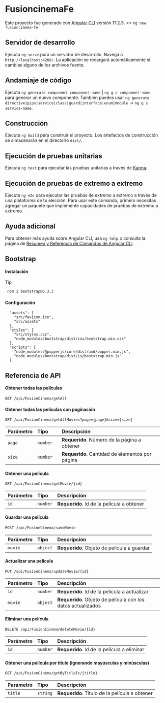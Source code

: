 # FusioncinemaFe

Este proyecto fue generado con [Angular CLI](https://github.com/angular/angular-cli) versión 17.2.3. <> `ng new fusioncinema-fe`

## Servidor de desarrollo

Ejecuta `ng serve` para un servidor de desarrollo. Navega a `http://localhost:4200/`. La aplicación se recargará automáticamente si cambias alguno de los archivos fuente.

## Andamiaje de código

Ejecuta `ng generate component component-name` | `ng g c component-name` para generar un nuevo componente. También puedes usar `ng generate directive|pipe|service|class|guard|interface|enum|module` → `ng g s service-name`.

## Construcción

Ejecuta `ng build` para construir el proyecto. Los artefactos de construcción se almacenarán en el directorio `dist/`.

## Ejecución de pruebas unitarias

Ejecuta `ng test` para ejecutar las pruebas unitarias a través de [Karma](https://karma-runner.github.io).

## Ejecución de pruebas de extremo a extremo

Ejecuta `ng e2e` para ejecutar las pruebas de extremo a extremo a través de una plataforma de tu elección. Para usar este comando, primero necesitas agregar un paquete que implemente capacidades de pruebas de extremo a extremo.

## Ayuda adicional

Para obtener más ayuda sobre Angular CLI, usa `ng help` o consulta la página de [Resumen y Referencia de Comandos de Angular CLI](https://angular.io/cli).

## Bootstrap

#### Instalación

> [!TIP]
> ```bash
>  npm i bootstrap@5.3.3
> ```

#### Configuración

```http
  "assets": [
    "src/favicon.ico",
    "src/assets"
  ],
  "styles": [
    "src/styles.css",
    "node_modules/bootstrap/dist/css/bootstrap.min.css"
  ],
  "scripts": [
    "node_modules/@popperjs/core/dist/umd/popper.min.js",
    "node_modules/bootstrap/dist/js/bootstrap.min.js"
  ]
```

## Referencia de API

#### Obtener todas las películas

```http
GET /api/FusionCinema/getAll
```

#### Obtener todas las películas con paginación

```http
GET /api/FusionCinema/getAllMovies?page={page}&size={size}
```

| Parámetro | Tipo     | Descripción                |
| :-------- | :------- | :------------------------- |
| `page` | `number	` | **Requerido**. Número de la página a obtener |
| `size` | `number	` | **Requerido**. Cantidad de elementos por página |

#### Obtener una película

```http
GET /api/FusionCinema/getMovie/{id}
```

| Parámetro | Tipo     | Descripción                       |
| :-------- | :------- | :-------------------------------- |
| `id`      | `number` | **Requerido**. Id de la película a obtener |


#### Guardar una película

```http
POST /api/FusionCinema/saveMovie
```

| Parámetro | Tipo     | Descripción                       |
| :-------- | :------- | :-------------------------------- |
| `movie`      | `object` | **Requerido**. Objeto de película a guardar |

#### Actualizar una película

```http
PUT /api/FusionCinema/updateMovie/{id}
```

| Parámetro | Tipo     | Descripción                       |
| :-------- | :------- | :-------------------------------- |
| `id`      | `number` | **Requerido**. Id de la película a actualizar |
| `movie`      | `object` | **Requerido**. Objeto de película con los datos actualizados |

#### Eliminar una película

```http
DELETE /api/FusionCinema/deleteMovie/{id}
```

| Parámetro | Tipo     | Descripción                       |
| :-------- | :------- | :-------------------------------- |
| `id`      | `number` | **Requerido**. Id de la película a eliminar |

#### Obtener una película por título (ignorando mayúsculas y minúsculas)

```http
GET /api/FusionCinema/getByTitleIc/{title}
```

| Parámetro | Tipo     | Descripción                       |
| :-------- | :------- | :-------------------------------- |
| `title`      | `string` | **Requerido**. Título de la película a obtener |